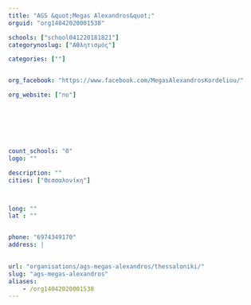 ```yaml
---
title: "AGS &quot;Megas Alexandros&quot;"
orguid: "org14042020001538"

schools: ["school041220181821"]
categorynoslug: ["Αθλητισμός"]

categories: [""]


org_facebook: "https://www.facebook.com/MegasAlexandrosKordeliou/"

org_website: ["no"]







count_schools: "0"
logo: ""

description: ""
cities: ["Θεσσαλονίκη"]



long: ""
lat : ""


phone: "6974349170"
address: |
    

url: "organisations/ags-megas-alexandros/thessaloniki/"
slug: "ags-megas-alexandros"
aliases:
    - /org14042020001538
---
```



